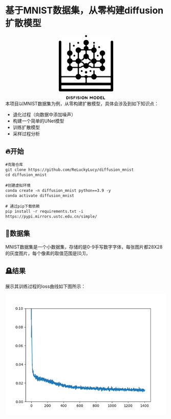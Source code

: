 # 基于MNIST数据集，从零构建diffusion扩散模型
<div align="center">
 <img alt="logo" height="200px" src="img\logo.png">
</div>
本项目以MNIST数据集为例，从零构建扩散模型，具体会涉及到如下知识点：

- 退化过程（向数据中添加噪声）
- 构建一个简单的UNet模型
- 训练扩散模型
- 采样过程分析

## 🔥开始
```
#克隆仓库
git clone https://github.com/ReLuckyLucy/diffusion_mnist
cd diffusion_mnist

#创建虚拟环境
conda create -n diffusion_mnist python==3.9 -y
conda activate diffusion_mnist

# 通过pip下载依赖
pip install -r requirements.txt -i https://pypi.mirrors.ustc.edu.cn/simple/
```
## 📜数据集
 MNIST数据集是一个小数据集，存储的是0-9手写数字字体，每张图片都28X28的灰度图片，每个像素的取值范围是[0,1]，

## 🪦结果
展示其训练过程的loss曲线如下图所示：

<div align="center">
 <img alt="logo" " src="img\losscurve.png">
</div>


